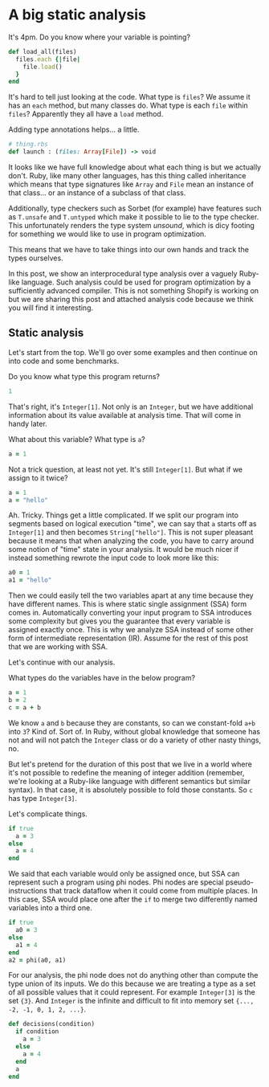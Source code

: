 # A big static analysis

It's 4pm. Do you know where your variable is pointing?

```ruby
def load_all(files)
  files.each {|file|
    file.load()
  }
end
```

It's hard to tell just looking at the code. What type is `files`? We assume it
has an `each` method, but many classes do. What type is each `file` within
`files`? Apparently they all have a `load` method.

Adding type annotations helps... a little.

```ruby
# thing.rbs
def launch : (files: Array[File]) -> void
```

It looks like we have full knowledge about what each thing is but we actually
don't. Ruby, like many other languages, has this thing called inheritance which
means that type signatures like `Array` and `File` mean an instance of that
class... or an instance of a subclass of that class.

Additionally, type checkers such as Sorbet (for example) have features such as
`T.unsafe` and `T.untyped` which make it possible to lie to the type checker.
This unfortunately renders the type system *unsound*, which is dicy footing for
something we would like to use in program optimization.

This means that we have to take things into our own hands and track the types
ourselves.

In this post, we show an interprocedural type analysis over a vaguely Ruby-like
language. Such analysis could be used for program optimization by a
sufficiently advanced compiler. This is not something Shopify is working on but
we are sharing this post and attached analysis code because we think you will
find it interesting.

## Static analysis

Let's start from the top. We'll go over some examples and then continue on into
code and some benchmarks.

Do you know what type this program returns?

```ruby
1
```

That's right, it's `Integer[1]`. Not only is an `Integer`, but we have
additional information about its value available at analysis time. That will
come in handy later.

What about this variable? What type is `a`?

```ruby
a = 1
```

Not a trick question, at least not yet. It's still `Integer[1]`. But what if we
assign to it twice?

```ruby
a = 1
a = "hello"
```

Ah. Tricky. Things get a little complicated. If we split our program into
segments based on logical execution "time", we can say that `a` starts off as
`Integer[1]` and then becomes `String["hello"]`. This is not super pleasant
because it means that when analyzing the code, you have to carry around some
notion of "time" state in your analysis. It would be much nicer if instead
something rewrote the input code to look more like this:

```ruby
a0 = 1
a1 = "hello"
```

Then we could easily tell the two variables apart at any time because they have
different names. This is where static single assignment (SSA) form comes in.
Automatically converting your input program to SSA introduces some complexity
but gives you the guarantee that every variable is assigned exactly once. This
is why we analyze SSA instead of some other form of intermediate representation
(IR). Assume for the rest of this post that we are working with SSA.

Let's continue with our analysis.

What types do the variables have in the below program?

```ruby
a = 1
b = 2
c = a + b
```

We know `a` and `b` because they are constants, so can we constant-fold `a+b`
into `3`? Kind of. Sort of. In Ruby, without global knowledge that someone has
not and will not patch the `Integer` class or do a variety of other nasty
things, no.

But let's pretend for the duration of this post that we live in a world where
it's not possible to redefine the meaning of integer addition (remember, we're
looking at a Ruby-like language with different semantics but similar syntax).
In that case, it is absolutely possible to fold those constants. So `c` has
type `Integer[3]`.

Let's complicate things.

```ruby
if true
  a = 3
else
  a = 4
end
```

We said that each variable would only be assigned once, but SSA can represent
such a program using phi nodes. Phi nodes are special pseudo-instructions that
track dataflow when it could come from multiple places. In this case, SSA would
place one after the `if` to merge two differently named variables into a third
one.

```ruby
if true
  a0 = 3
else
  a1 = 4
end
a2 = phi(a0, a1)
```

For our analysis, the phi node does not do anything other than compute the type
union of its inputs. We do this because we are treating a type as a set of all
possible values that it could represent. For example `Integer[3]` is the set
`{3}`. And `Integer` is the infinite and difficult to fit into memory set
`{..., -2, -1, 0, 1, 2, ...}`.

```ruby
def decisions(condition)
  if condition
    a = 3
  else
    a = 4
  end
  a
end
```
